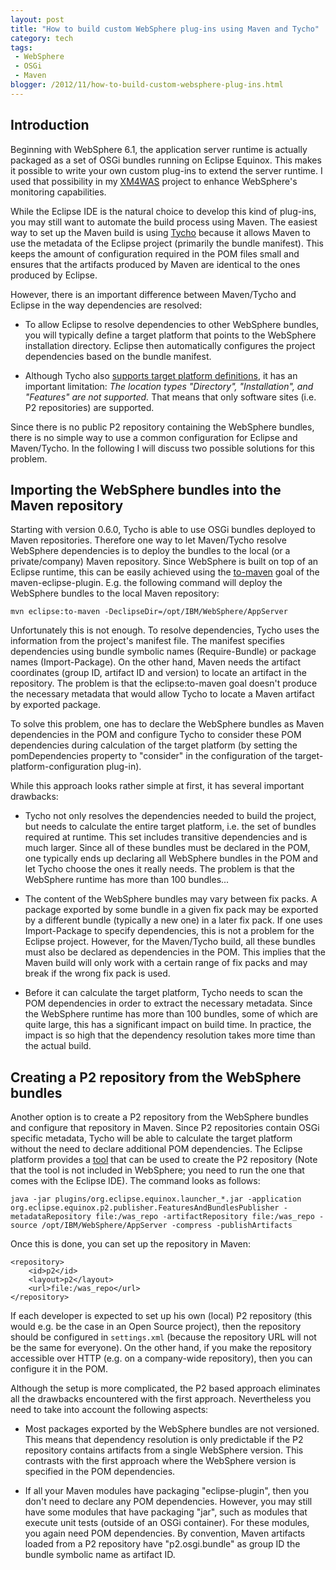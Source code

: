 ```yaml
---
layout: post
title: "How to build custom WebSphere plug-ins using Maven and Tycho"
category: tech
tags:
 - WebSphere
 - OSGi
 - Maven
blogger: /2012/11/how-to-build-custom-websphere-plug-ins.html
---
```


## Introduction

Beginning with WebSphere 6.1, the application server runtime is actually packaged as a set of OSGi
bundles running on Eclipse Equinox. This makes it possible to write your own custom plug-ins to
extend the server runtime. I used that possibility in my [XM4WAS](http://code.google.com/p/xm4was/)
project to enhance WebSphere's monitoring capabilities.

While the Eclipse IDE is the natural choice to develop this kind of plug-ins, you may still want to
automate the build process using Maven. The easiest way to set up the Maven build is using
[Tycho](http://eclipse.org/tycho/) because it allows Maven to use the metadata of the Eclipse project
(primarily the bundle manifest). This keeps the amount of configuration required in the POM files
small and ensures that the artifacts produced by Maven are identical to the ones produced by Eclipse.

However, there is an important difference between Maven/Tycho and Eclipse in the way dependencies are
resolved:

* To allow Eclipse to resolve dependencies to other WebSphere bundles, you will typically define a
  target platform that points to the WebSphere installation directory. Eclipse then automatically
  configures the project dependencies based on the bundle manifest.

* Although Tycho also [supports target platform definitions](http://wiki.eclipse.org/Tycho/Target_Platform),
  it has an important limitation: *The location types "Directory", "Installation", and "Features" are not
  supported.* That means that only software sites (i.e. P2 repositories) are supported.

Since there is no public P2 repository containing the WebSphere bundles, there is no simple way to use
a common configuration for Eclipse and Maven/Tycho. In the following I will discuss two possible solutions
for this problem.

## Importing the WebSphere bundles into the Maven repository

Starting with version 0.6.0, Tycho is able to use OSGi bundles deployed to Maven repositories. Therefore
one way to let Maven/Tycho resolve WebSphere dependencies is to deploy the bundles to the local (or a
private/company) Maven repository. Since WebSphere is built on top of an Eclipse runtime, this can be
easily achieved using the [to-maven](http://maven.apache.org/plugins/maven-eclipse-plugin/to-maven-mojo.html)
goal of the maven-eclipse-plugin. E.g. the following command will deploy the WebSphere bundles to the local
Maven repository:

    mvn eclipse:to-maven -DeclipseDir=/opt/IBM/WebSphere/AppServer

Unfortunately this is not enough. To resolve dependencies, Tycho uses the information from the project's
manifest file. The manifest specifies dependencies using bundle symbolic names (Require-Bundle) or
package names (Import-Package). On the other hand, Maven needs the artifact coordinates (group ID,
artifact ID and version) to locate an artifact in the repository. The problem is that the eclipse:to-maven
goal doesn't produce the necessary metadata that would allow Tycho to locate a Maven artifact by exported
package.

To solve this problem, one has to declare the WebSphere bundles as Maven dependencies in the POM and
configure Tycho to consider these POM dependencies during calculation of the target platform (by setting
the pomDependencies property to "consider" in the configuration of the target-platform-configuration
plug-in).

While this approach looks rather simple at first, it has several important drawbacks:

* Tycho not only resolves the dependencies needed to build the project, but needs to calculate the entire
  target platform, i.e. the set of bundles required at runtime. This set includes transitive dependencies
  and is much larger. Since all of these bundles must be declared in the POM, one typically ends up
  declaring all WebSphere bundles in the POM and let Tycho choose the ones it really needs. The problem
  is that the WebSphere runtime has more than 100 bundles...

* The content of the WebSphere bundles may vary between fix packs. A package exported by some bundle in a
  given fix pack may be exported by a different bundle (typically a new one) in a later fix pack. If one
  uses Import-Package to specify dependencies, this is not a problem for the Eclipse project. However,
  for the Maven/Tycho build, all these bundles must also be declared as dependencies in the POM. This implies
  that the Maven build will only work with a certain range of fix packs and may break if the wrong
  fix pack is used.

* Before it can calculate the target platform, Tycho needs to scan the POM dependencies in order to
  extract the necessary metadata. Since the WebSphere runtime has more than 100 bundles, some of which
  are quite large, this has a significant impact on build time. In practice, the impact is so high that
  the dependency resolution takes more time than the actual build.

## Creating a P2 repository from the WebSphere bundles

Another option is to create a P2 repository from the WebSphere bundles and configure that repository
in Maven. Since P2 repositories contain OSGi specific metadata, Tycho will be able to calculate the
target platform without the need to declare additional POM dependencies. The Eclipse platform provides a
[tool](http://help.eclipse.org/galileo/topic/org.eclipse.platform.doc.isv/guide/p2_publisher.html) that
can be used to create the P2 repository (Note that the tool is not included in WebSphere; you need to
run the one that comes with the Eclipse IDE). The command looks as follows:

    java -jar plugins/org.eclipse.equinox.launcher_*.jar -application org.eclipse.equinox.p2.publisher.FeaturesAndBundlesPublisher -metadataRepository file:/was_repo -artifactRepository file:/was_repo -source /opt/IBM/WebSphere/AppServer -compress -publishArtifacts

Once this is done, you can set up the repository in Maven:

    <repository>
        <id>p2</id>
        <layout>p2</layout>
        <url>file:/was_repo</url>
    </repository>

If each developer is expected to set up his own (local) P2 repository (this would e.g. be the case in
an Open Source project), then the repository should be configured in `settings.xml` (because the
repository URL will not be the same for everyone). On the other hand, if you make the repository
accessible over HTTP (e.g. on a company-wide repository), then you can configure it in the POM.

Although the setup is more complicated, the P2 based approach eliminates all the drawbacks encountered
with the first approach. Nevertheless you need to take into account the following aspects:

* Most packages exported by the WebSphere bundles are not versioned. This means that dependency
  resolution is only predictable if the P2 repository contains artifacts from a single WebSphere
  version. This contrasts with the first approach where the WebSphere version is specified in the
  POM dependencies.

* If all your Maven modules have packaging "eclipse-plugin", then you don't need to declare any POM
  dependencies. However, you may still have some modules that have packaging "jar", such as modules
  that execute unit tests (outside of an OSGi container). For these modules, you again need POM
  dependencies. By convention, Maven artifacts loaded from a P2 repository have "p2.osgi.bundle" as
  group ID the bundle symbolic name as artifact ID.
